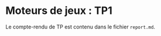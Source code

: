 Moteurs de jeux : TP1
=====================

Le compte-rendu de TP est contenu dans le fichier `report.md`.

